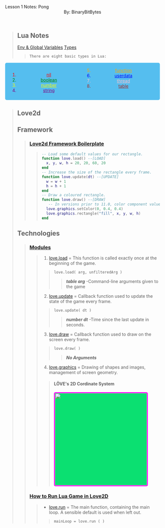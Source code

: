 
<Head className=`Title` style='color:red'>Lesson 1 Notes: Pong</Head>
<Header className=`Contributors`>
By: BinaryBitBytes
</Header>
<Body>
<Section>

># Lua Notes
> [Env & Global Variables](https://www.lua.org/manual/5.4/manual.html#:~:text=2.2%20–%20Environments%20and%20the%20Global%20Environment)
> [Types](https://www.lua.org/manual/5.4/manual.html#:~:text=2.1%20%E2%80%93%20Values%20and%20Types)
>> ```There are eight basic types in Lua:```
<div style="column-count: 2; -moz-column-count: 2; -webkit-column-count: 2; background-color: #55BEEFFF; padding:1rem; border-radius: 5px; text-align: center;">
    <ol start="1">
        <li style="color: red; text-decoration: underline;">nil</li>
        <li style="color: green; text-decoration: underline;">boolean</li>
        <li style="color: yellow; text-decoration: underline;">number</li>
        <li style="color: purple; text-decoration: underline;">string</li>
    </ol>
    <ol start="5">
        <li style="color: orange; text-decoration: underline;">function</li>
        <li style="color: blue; text-decoration: underline;">userdata</li>
        <li style="color: pink; text-decoration: underline;">thread</li>
        <li style="color: brown; text-decoration: underline;">table</li>
    </ol>
</div>


</Section>
<Section>

># Love2d 
>## Framework
>>### [Love2d Framework Boilerplate](https://love2d.org/wiki/love#:~:text=%2D%2D%20Load%20some%20default,h)
>>>```lua
>>>-- Load some default values for our rectangle.
>>>function love.load() --[LOAD]
>>>   x, y, w, h = 20, 20, 60, 20
>>>end
>>>-- Increase the size of the rectangle every frame.
>>>function love.update(dt) --[UPDATE]
>>>   w = w + 1
>>>   h = h + 1
>>>end
>>>-- Draw a coloured rectangle.
>>>function love.draw() --[DRAW]
>>>    -- In versions prior to 11.0, color component values are (0, 102, 102)
>>>   love.graphics.setColor(0, 0.4, 0.4)
>>>   love.graphics.rectangle("fill", x, y, w, h)
>>>end
>>>```
>## Technologies
>>### [Modules](https://love2d.org/wiki/love#Modules)
>>>1. [love.load](https://love2d.org/wiki/love.load)
= This function is called exactly once at the beginning of the game.
>>>> `love.load( arg, unfilteredArg )`
>>>>> **_table arg_**
>>>>> -Command-line arguments given to the game
>>>2. [love.update](https://love2d.org/wiki/love.update)
= Callback function used to update the state of the game every frame.
>>>> `love.update( dt )`
>>>>> **_number dt_**
>>>>> -Time since the last update in seconds.
>>>3. [love.draw](https://love2d.org/wiki/love.draw)
= Callback function used to draw on the screen every frame.
>>>> `love.draw( )`
>>>>> ***No Arguments***
>>>4. [love.graphics](https://love2d.org/wiki/love.graphics)
= Drawing of shapes and images, management of screen geometry.
>>>> #### LÖVE's 2D Cordinate System
>>>> <img src="https://love2d.org/w/images/f/f5/lovecoordsystem.png" style="background-color:RGB(11,224,113);width: 300px; border: 3px solid magenta; border-radius: 5px;">
>>
>>### [How to Run Lua Game in Love2D](https://love2d.org/wiki/Getting_Started#:~:text=easiest%20way%20to%20run%20the%20game%20is%20to%20drag%20the%20folder%20onto%20either%20love.exe%20or%20a%20shortcut%20to%20love.exe.%20Remember%20to%20drag%20the%20folder%20containing%20main.lua%2C%20and%20not%20main.lua%20itself.)
>>>- [love.run](https://love2d.org/wiki/love.run)
= The main function, containing the main loop. A sensible default is used when left out.
>>>> `mainLoop = love.run ( )`
>>
</Section>
</Body>